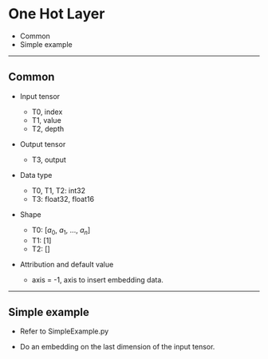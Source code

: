 # One Hot Layer

+ Common
+ Simple example

---

## Common

+ Input tensor
  + T0, index
  + T1, value
  + T2, depth

+ Output tensor
  + T3, output

+ Data type
  + T0, T1, T2: int32
  + T3: float32, float16

+ Shape
  + T0: [$a_0$, $a_1$, ..., $a_n$]
  + T1: [1]
  + T2: []

+ Attribution and default value
  + axis = -1, axis to insert embedding data.

---

## Simple example

+ Refer to SimpleExample.py

+ Do an embedding on the last dimension of the input tensor.
